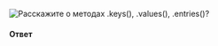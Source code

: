 ![Расскажите о методах `.keys()`, `.values()`, `.entries()`?](https://youtu.be/OA63L1eQ6pA?t=127)

#### Ответ

